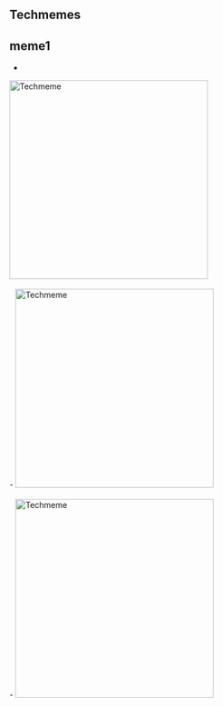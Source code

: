 ## Techmemes
## meme1
- 
<image title="Techmeme" alt="Techmeme" width="350px" src="https://github.com/kiran-yadav-13/HacktoberFest/tree/2021/assets/kiran-yadav-13_memes2.png" />
<br>
<br>
-
<image title="Techmeme" alt="Techmeme" width="350px" src="https://github.com/kiran-yadav-13/HacktoberFest/tree/2021/assets/kiran-yadav-13_memes3.png" />
<br>
<br>
-
<image title="Techmeme" alt="Techmeme" width="350px" src="https://github.com/kiran-yadav-13/HacktoberFest/tree/2021/assets/kiran-yadav-13-memes.mp4" />